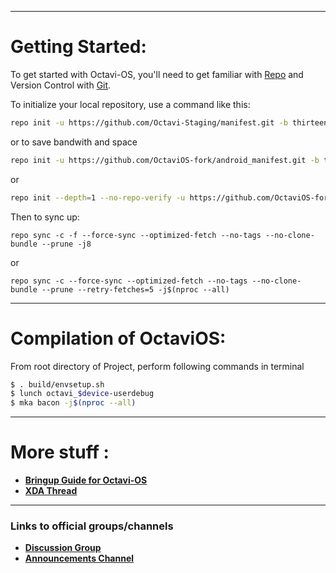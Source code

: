 ---------------------------------------------------------------------------------------
 Getting Started:
 ==============

To get started with Octavi-OS, you'll need to get familiar with [Repo](https://source.android.com/source/using-repo.html) and Version Control with [Git](https://source.android.com/source/version-control.html).

To initialize your local repository, use a command like this:

```bash
repo init -u https://github.com/Octavi-Staging/manifest.git -b thirteen

```
or to save bandwith and space 

```bash
repo init -u https://github.com/OctaviOS-fork/android_manifest.git -b thirteen --depth=1 --git-lfs
```
or
```bash
repo init --depth=1 --no-repo-verify -u https://github.com/OctaviOS-fork/android_manifest.git -b thirteen --git-lfs -g default,-mips,-darwin,-notdefault
```

Then to sync up:

```
repo sync -c -f --force-sync --optimized-fetch --no-tags --no-clone-bundle --prune -j8
```
or
```
repo sync -c --force-sync --optimized-fetch --no-tags --no-clone-bundle --prune --retry-fetches=5 -j$(nproc --all)
```

---------------------------------------------------------------------------------------
 Compilation of OctaviOS:
 ==================

From root directory of Project, perform following commands in terminal

```bash
$ . build/envsetup.sh
$ lunch octavi_$device-userdebug
$ mka bacon -j$(nproc --all)
```

---------------------------------------------------------------------------------------

 More stuff :
 =======================
 
 * [**Bringup Guide for Octavi-OS**](https://github.com/Octavi-OS/Stuff)
 * [**XDA Thread**](https://github.com/Octavi-OS/xda)

---------------------------------------------------------------------------------------

### Links to official groups/channels
- [**Discussion Group**](https://t.me/ArataXDummy)
- [**Announcements Channel**](https://t.me/mirrorlinkbyvinz)

